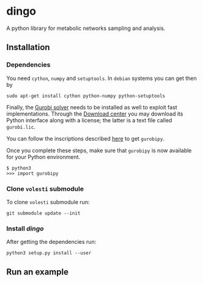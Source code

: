 # dingo

A python library for metabolic networks sampling and analysis.  

## Installation

### Dependencies

You need `cython`, `numpy` and `setuptools`. In `debian` systems you can get then by
```
sudo apt-get install cython python-numpy python-setuptools
```

Finally, the [Gurobi solver](https://www.gurobi.com/) needs to be installed as well to exploit fast implementations.
Through the [Download center](https://www.gurobi.com/downloads/) you may download its Python interface along with a license; the latter is a text file called `gurobi.lic`.  

You can follow the inscriptions described [here](https://support.gurobi.com/hc/en-us/articles/360044290292-Installing-Gurobi-for-Python) to get ```gurobipy```. 

Once you complete these steps, make sure that `gurobipy` is now available for your Python environment. 

```
$ python3  
>>> import gurobipy
```

### Clone `volesti` submodule
To clone `volesti` submodule run:  
 
```
git submodule update --init
```

### Install *dingo*

After getting the dependencies run:

```
python3 setup.py install --user
```

## Run an example


